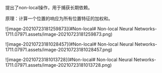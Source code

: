 

提出了non-local操作，用于捕获长期依赖。

原理：计算一个位置的响应为所有位置特征的加权和。



![image-20210723181259873](#Non-local# Non-local Neural Networks-1711.07971.assets/image-20210723181259873.png)



![image-20210723181028457](#Non-local# Non-local Neural Networks-1711.07971.assets/image-20210723181028457.png)



![image-20210723181013728](#Non-local# Non-local Neural Networks-1711.07971.assets/image-20210723181013728.png)